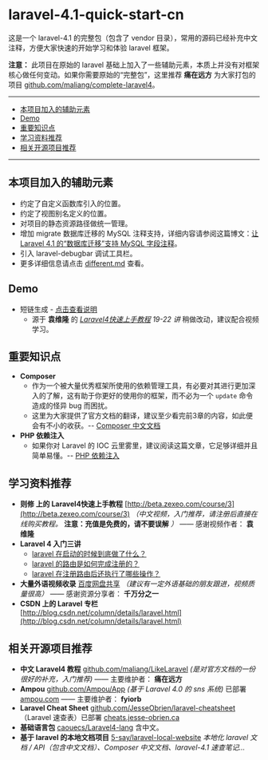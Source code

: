laravel-4.1-quick-start-cn
=================

这是一个 laravel-4.1 的完整包（包含了 vendor 目录），常用的源码已经补充中文注释，方便大家快速的开始学习和体验 laravel 框架。

**注意：** 此项目在原始的 laravel 基础上加入了一些辅助元素，本质上并没有对框架核心做任何变动。如果你需要原始的“完整包”，这里推荐 **痛在远方** 为大家打包的项目 [github.com/maliang/complete-laravel4](https://github.com/maliang/complete-laravel4)。

---

- [本项目加入的辅助元素](#difference)
- [Demo](#demo)
- [重要知识点](#important-points)
- [学习资料推荐](#learn)
- [相关开源项目推荐](#open)

---


<a name="difference"></a>
## 本项目加入的辅助元素

- 约定了自定义函数库引入的位置。
- 约定了视图别名定义的位置。
- 对项目的静态资源路径做统一管理。
- 增加 migrate 数据库迁移的 MySQL 注释支持，详细内容请参阅这篇博文：[让 Laravel 4.1 的“数据库迁移”支持 MySQL 字段注释](http://my.oschina.net/5say/blog/186017)。
- 引入 laravel-debugbar 调试工具栏。
- 更多详细信息请点击 [different.md](mdDoc/different.md) 查看。

## Demo

- 短链生成 - [点击查看说明](mdDoc/demoUrlShortened.md)
  - 源于 **袁维隆** 的 *[Laravel4快速上手教程](http://beta.zexeo.com/course/3) 19-22 讲* 稍做改动，建议配合视频学习。

<a name="important-points"></a>
## 重要知识点

- **Composer**
  - 作为一个被大量优秀框架所使用的依赖管理工具，有必要对其进行更加深入的了解，这有助于你更好的使用你的框架，而不必为一个 `update` 命令造成的怪异 bug 而困扰。
  - 这里为大家提供了官方文档的翻译，建议至少看完前3章的内容，如此便会有不小的收获。-- [Composer 中文文档](https://github.com/5-say/composer-doc-cn/blob/master/README.md)
- **PHP 依赖注入**
  - 如果你对 Laravel 的 IOC 云里雾里，建议阅读这篇文章，它足够详细并且简单易懂。-- [PHP 依赖注入](http://blog.sina.com.cn/s/blog_7141dace0100lopb.html)

<a name="learn"></a>
## 学习资料推荐

- **则修 上的 Laravel4快速上手教程** [http://beta.zexeo.com/course/3](http://beta.zexeo.com/course/3) *（中文视频，入门推荐，请注册后直接在线购买教程。* **注意：充值是免费的，请不要误解** *）* —— 感谢视频作者： **袁维隆**
- **Laravel 4 入门三讲**
  - [laravel 在启动的时候到底做了什么？](http://my.oschina.net/5say/blog/179199)
  - [laravel 的路由是如何完成注册的？](http://my.oschina.net/5say/blog/181104)
  - [laravel 在注册路由后还执行了哪些操作？](http://my.oschina.net/5say/blog/181178)
- **大量外语视频收录** [百度网盘共享](http://pan.baidu.com/share/home?uk=2348859066#category/type=0) *（建议有一定外语基础的朋友跟进，视频质量很高）* —— 感谢资源分享者： **千万分之一**
- **CSDN 上的 Laravel 专栏** [http://blog.csdn.net/column/details/laravel.html](http://blog.csdn.net/column/details/laravel.html)

<a name="open"></a>
## 相关开源项目推荐

- **中文 Laravel4 教程** [github.com/maliang/LikeLaravel](https://github.com/maliang/LikeLaravel) *(是对官方文档的一份很好的补充，入门推荐)* —— 主要维护者： **痛在远方**
- **Ampou** [github.com/Ampou/App](https://github.com/Ampou/App) *(基于 Laravel 4.0 的 sns 系统)* 已部署 [ampou.com](http://ampou.com/) —— 主要维护者： **fyiorb**
- **Laravel Cheat Sheet** [github.com/JesseObrien/laravel-cheatsheet](https://github.com/JesseObrien/laravel-cheatsheet) （Laravel 速查表）已部署 [cheats.jesse-obrien.ca](http://cheats.jesse-obrien.ca/)
- **基础语言包** [caouecs/Laravel4-lang](https://github.com/caouecs/Laravel4-lang) 含中文。
- **基于 laravel 的本地文档项目** [5-say/laravel-local-website](https://github.com/5-say/laravel-local-website) *本地化 laravel 文档 / API（包含中文文档）、Composer 中文文档、laravel-4.1 速查笔记...*
